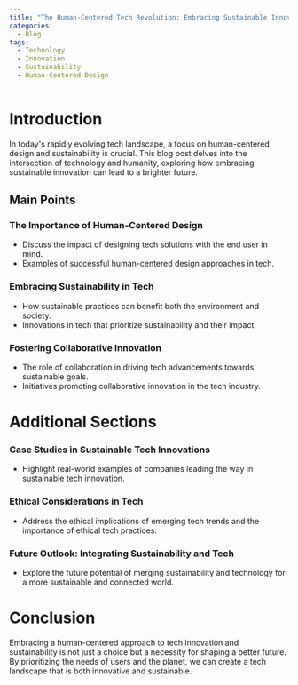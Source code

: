 ```yaml
---
title: "The Human-Centered Tech Revolution: Embracing Sustainable Innovation"
categories:
  - Blog
tags:
  - Technology
  - Innovation
  - Sustainability
  - Human-Centered Design
---
```


# Introduction
In today's rapidly evolving tech landscape, a focus on human-centered design and sustainability is crucial. This blog post delves into the intersection of technology and humanity, exploring how embracing sustainable innovation can lead to a brighter future.

## Main Points
### The Importance of Human-Centered Design
- Discuss the impact of designing tech solutions with the end user in mind.
- Examples of successful human-centered design approaches in tech.

### Embracing Sustainability in Tech
- How sustainable practices can benefit both the environment and society.
- Innovations in tech that prioritize sustainability and their impact.

### Fostering Collaborative Innovation
- The role of collaboration in driving tech advancements towards sustainable goals.
- Initiatives promoting collaborative innovation in the tech industry.

# Additional Sections
### Case Studies in Sustainable Tech Innovations
- Highlight real-world examples of companies leading the way in sustainable tech innovation.

### Ethical Considerations in Tech
- Address the ethical implications of emerging tech trends and the importance of ethical tech practices.

### Future Outlook: Integrating Sustainability and Tech
- Explore the future potential of merging sustainability and technology for a more sustainable and connected world.

# Conclusion
Embracing a human-centered approach to tech innovation and sustainability is not just a choice but a necessity for shaping a better future. By prioritizing the needs of users and the planet, we can create a tech landscape that is both innovative and sustainable.